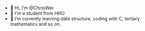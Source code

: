 - 👋 Hi, I’m @ChriisWei
- 👀 I'm a student from HHU.
- 🌱 I’m currently learning data structure, coding with C, tertiary mathematics and so on.

<!---
ChriisWei/ChriisWei is a ✨ special ✨ repository because its `README.md` (this file) appears on your GitHub profile.
You can click the Preview link to take a look at your changes.
--->
